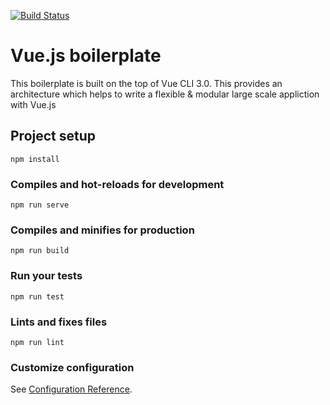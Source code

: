 [![Build Status](https://travis-ci.org/arunredhu/orders-app.svg?branch=master)](https://travis-ci.org/arunredhu/vuejs_boilerplate)

# Vue.js boilerplate

This boilerplate is built on the top of Vue CLI 3.0. This provides an architecture which helps to write a flexible & modular large scale appliction with Vue.js

## Project setup

```
npm install
```

### Compiles and hot-reloads for development

```
npm run serve
```

### Compiles and minifies for production

```
npm run build
```

### Run your tests

```
npm run test
```

### Lints and fixes files

```
npm run lint
```

### Customize configuration

See [Configuration Reference](https://cli.vuejs.org/config/).
